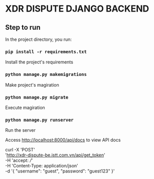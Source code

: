 # XDR DISPUTE DJANGO BACKEND

## Step to run

In the project directory, you run:
### `pip install -r requirements.txt`
Install the project's requirements

### `python manage.py makemigrations`
Make project's magiration

### `python manage.py migrate`
Execute magiration

### `python manage.py runserver`
Run the server

Access [http://localhost:8000/api/docs](http://localhost:8000/api/docs)
to view API docs

curl -X 'POST' \
  'http://xdr-dispute-be.istt.com.vn/api/get_token' \
  -H 'accept: */*' \
  -H 'Content-Type: application/json' \
  -d '{
  "username": "guest",
  "password": "guest123"
}'
